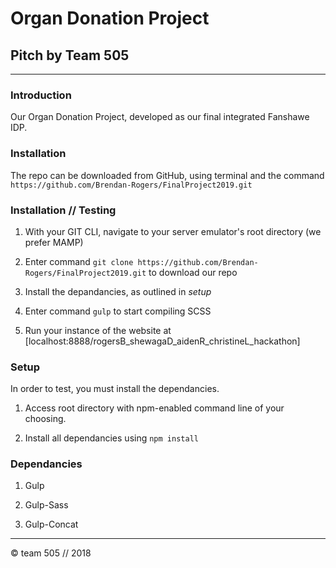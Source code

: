 # Organ Donation Project
## Pitch by Team 505

***

### Introduction

Our Organ Donation Project, developed as our final integrated Fanshawe IDP.

### Installation

The repo can be downloaded from GitHub, using terminal and the command `https://github.com/Brendan-Rogers/FinalProject2019.git`

### Installation // Testing

1. With your GIT CLI, navigate to your server emulator's root directory (we prefer MAMP)

2. Enter command `git clone https://github.com/Brendan-Rogers/FinalProject2019.git` to download our repo

3. Install the depandancies, as outlined in _setup_

4. Enter command `gulp` to start compiling SCSS

5. Run your instance of the website at [localhost:8888/rogersB_shewagaD_aidenR_christineL_hackathon]

### Setup

In order to test, you must install the dependancies.

1. Access root directory with npm-enabled command line of your choosing.

2. Install all dependancies using `npm install`

### Dependancies

1. Gulp

2. Gulp-Sass

3. Gulp-Concat



***

© team 505 // 2018
